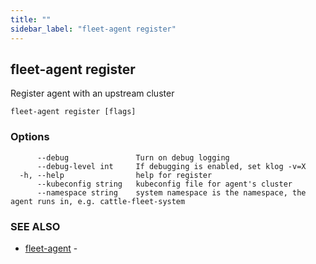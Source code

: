 ```yaml
---
title: ""
sidebar_label: "fleet-agent register"
---
```

## fleet-agent register

Register agent with an upstream cluster

```
fleet-agent register [flags]
```

### Options

```
      --debug               Turn on debug logging
      --debug-level int     If debugging is enabled, set klog -v=X
  -h, --help                help for register
      --kubeconfig string   kubeconfig file for agent's cluster
      --namespace string    system namespace is the namespace, the agent runs in, e.g. cattle-fleet-system
```

### SEE ALSO

* [fleet-agent](./)	 -

